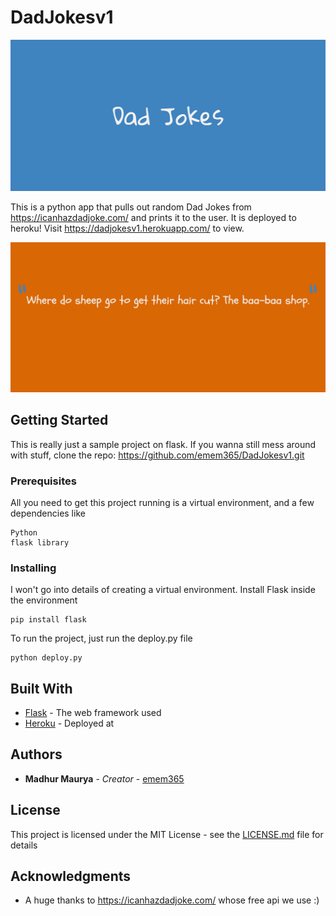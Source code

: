 # DadJokesv1

![](previews/screen1.png)

This is a python app that pulls out random Dad Jokes from https://icanhazdadjoke.com/ and prints it to the user.
It is deployed to heroku! Visit https://dadjokesv1.herokuapp.com/ to view.

![](previews/screen.png)

## Getting Started

This is really just a sample project on flask. If you wanna still mess around with stuff, clone the repo: https://github.com/emem365/DadJokesv1.git

### Prerequisites

All you need to get this project running is a virtual environment, and a few dependencies like
```
Python
flask library
```

### Installing

I won't go into details of creating a virtual environment. 
Install Flask inside the environment

```
pip install flask
```

To run the project, just run the deploy.py file

```
python deploy.py
```

## Built With

* [Flask](https://flask.palletsprojects.com/en/1.1.x/) - The web framework used
* [Heroku](https://www.heroku.com/) - Deployed at


## Authors

* **Madhur Maurya** - *Creator* - [emem365](https://github.com/emem365)


## License

This project is licensed under the MIT License - see the [LICENSE.md](LICENSE.md) file for details

## Acknowledgments

* A huge thanks to https://icanhazdadjoke.com/ whose free api we use :)
